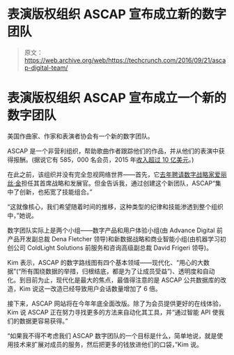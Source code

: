 # 表演版权组织 ASCAP 宣布成立新的数字团队

> 原文：<https://web.archive.org/web/https://techcrunch.com/2016/09/21/ascap-digital-team/>

# 表演版权组织 ASCAP 宣布成立一个新的数字团队

美国作曲家、作家和表演者协会有一个新的数字团队。

ASCAP 是一个非营利组织，帮助歌曲作者跟踪他们的作品，并从他们的表演中获得报酬。(据说它有 585，000 名会员，2015 年[收入超过 10 亿美元](https://web.archive.org/web/20230308141202/http://variety.com/2016/music/news/ascap-yearly-revenues-top-one-billion-for-second-year-in-a-row-1201762659/)。)

在此之前，该组织并没有完全忽视网络世界——首先，它[去年聘请数字战略家爱丽丝·金](https://web.archive.org/web/20230308141202/http://www.ascap.com/press/2015/04-06-ascap-appoints-alice-kim.aspx)担任其首席战略和发展官。但金告诉我，通过创建这个新团队，ASCAP“集中了创新，也拓宽了技能组合。”

“这就像核心，我们希望随着时间的推移，这种类型的纪律和技能渗透到整个组织中，”她说。

数字团队实际上是两个小组——数字产品和用户体验小组(由 Advance Digital 前产品开发副总裁 Dena Fletcher 领导)和新数据战略和商业智能小组(由机器学习初创公司 ColdLight Solutions 前服务和咨询高级副总裁 David Frigeri 领导)。

Kim 表示，ASCAP 的数字路线图有四个基本领域——现代化、“用心的大数据”(“所有围绕数据的举措，归根结底，都是为了让成员受益”)、透明度和自动化。到目前为止，现代化是最大的焦点，最值得注意的是 ASCAP 公共数据库的改造，Kim 说这一改造已经导致用户会话数量增加了 6 倍。

接下来，ASCAP 网站将在今年年底全面改版。除了为会员提供更好的在线体验，Kim 说 ASCAP 正在努力寻找更多的方法来自动化其工具，并“通过智能 API 使我们的数据更容易获得。”

“如果我不得不考虑我们 ASCAP 数字团队的一个目标是什么，简单地说，就是使用技术来扩展对成员的服务，然后把更多的钱放进他们的口袋，”Kim 说。